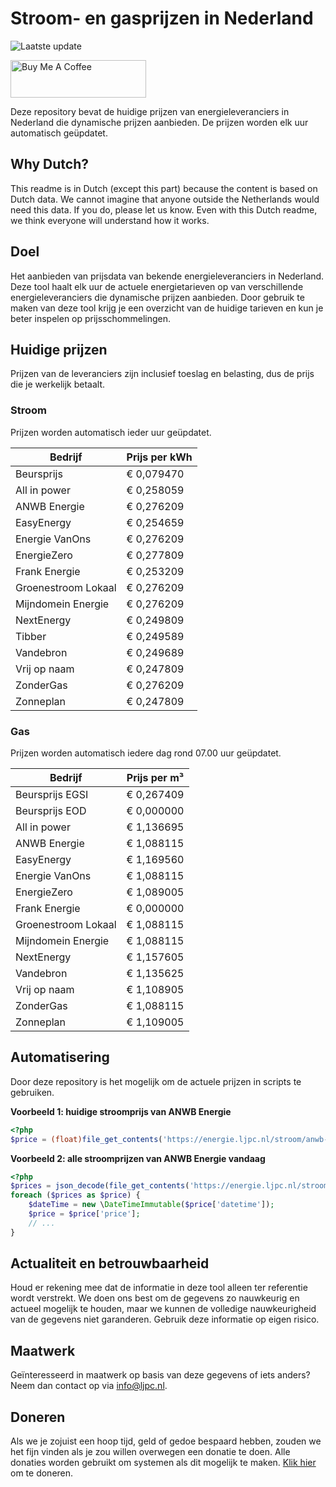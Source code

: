 # Stroom- en gasprijzen in Nederland

![Laatste update](https://img.shields.io/badge/laatste%20update-2024--03--27%2022%3A00%20CET-brightgreen)

<a href="https://www.buymeacoffee.com/Lars-" target="_blank"><img src="https://cdn.buymeacoffee.com/buttons/v2/default-orange.png" alt="Buy Me A Coffee" height="60" style="height: 60px !important;width: 217px !important;" ></a>

Deze repository bevat de huidige prijzen van energieleveranciers in Nederland die dynamische prijzen aanbieden. De prijzen worden elk uur automatisch geüpdatet.

## Why Dutch?

This readme is in Dutch (except this part) because the content is based on Dutch data. We cannot imagine that anyone outside the Netherlands would need this data. If you do, please let us know. Even with this Dutch readme, we think
everyone will understand how it works.

## Doel

Het aanbieden van prijsdata van bekende energieleveranciers in Nederland. Deze tool haalt elk uur de actuele energietarieven op van verschillende energieleveranciers die dynamische prijzen aanbieden. Door gebruik te maken van deze tool
krijg je een overzicht van de huidige tarieven en kun je beter inspelen op prijsschommelingen.

## Huidige prijzen

Prijzen van de leveranciers zijn inclusief toeslag en belasting, dus de prijs die je werkelijk betaalt.

### Stroom

Prijzen worden automatisch ieder uur geüpdatet.

 Bedrijf | Prijs per kWh 
---------|---------------
Beursprijs | € 0,079470
All in power | € 0,258059
ANWB Energie | € 0,276209
EasyEnergy | € 0,254659
Energie VanOns | € 0,276209
EnergieZero | € 0,277809
Frank Energie | € 0,253209
Groenestroom Lokaal | € 0,276209
Mijndomein Energie | € 0,276209
NextEnergy | € 0,249809
Tibber | € 0,249589
Vandebron | € 0,249689
Vrij op naam | € 0,247809
ZonderGas | € 0,276209
Zonneplan | € 0,247809


### Gas

Prijzen worden automatisch iedere dag rond 07.00 uur geüpdatet.

 Bedrijf | Prijs per m³ 
---------|--------------
Beursprijs EGSI | € 0,267409
Beursprijs EOD | € 0,000000
All in power | € 1,136695
ANWB Energie | € 1,088115
EasyEnergy | € 1,169560
Energie VanOns | € 1,088115
EnergieZero | € 1,089005
Frank Energie | € 0,000000
Groenestroom Lokaal | € 1,088115
Mijndomein Energie | € 1,088115
NextEnergy | € 1,157605
Vandebron | € 1,135625
Vrij op naam | € 1,108905
ZonderGas | € 1,088115
Zonneplan | € 1,109005


## Automatisering

Door deze repository is het mogelijk om de actuele prijzen in scripts te gebruiken.

**Voorbeeld 1: huidige stroomprijs van ANWB Energie**

```php
<?php
$price = (float)file_get_contents('https://energie.ljpc.nl/stroom/anwb-energie-nu.txt');

```

**Voorbeeld 2: alle stroomprijzen van ANWB Energie vandaag**

```php
<?php
$prices = json_decode(file_get_contents('https://energie.ljpc.nl/stroom/all-in-power-vandaag.json'),true);
foreach ($prices as $price) {
    $dateTime = new \DateTimeImmutable($price['datetime']);
    $price = $price['price'];
    // ...
}
```

## Actualiteit en betrouwbaarheid

Houd er rekening mee dat de informatie in deze tool alleen ter referentie wordt verstrekt. We doen ons best om de gegevens zo nauwkeurig en actueel mogelijk te houden, maar we kunnen de volledige nauwkeurigheid van de gegevens niet
garanderen. Gebruik deze informatie op eigen risico.

## Maatwerk

Geïnteresseerd in maatwerk op basis van deze gegevens of iets anders? Neem dan contact op
via [info@ljpc.nl](mailto:info@ljpc.nl?subject=Energie%20prijzen).

## Doneren

Als we je zojuist een hoop tijd, geld of gedoe bespaard hebben, zouden we het fijn vinden als je zou willen overwegen een
donatie te doen. Alle donaties worden gebruikt om systemen als dit mogelijk te
maken. [Klik hier](https://www.buymeacoffee.com/Lars-) om te doneren.
